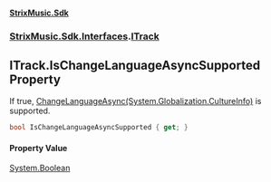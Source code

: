 #### [StrixMusic.Sdk](./index.md 'index')
### [StrixMusic.Sdk.Interfaces](./StrixMusic-Sdk-Interfaces.md 'StrixMusic.Sdk.Interfaces').[ITrack](./StrixMusic-Sdk-Interfaces-ITrack.md 'StrixMusic.Sdk.Interfaces.ITrack')
## ITrack.IsChangeLanguageAsyncSupported Property
If true, [ChangeLanguageAsync(System.Globalization.CultureInfo)](./StrixMusic-Sdk-Interfaces-ITrack-ChangeLanguageAsync(System-Globalization-CultureInfo).md 'StrixMusic.Sdk.Interfaces.ITrack.ChangeLanguageAsync(System.Globalization.CultureInfo)') is supported.  
```csharp
bool IsChangeLanguageAsyncSupported { get; }
```
#### Property Value
[System.Boolean](https://docs.microsoft.com/en-us/dotnet/api/System.Boolean 'System.Boolean')  
